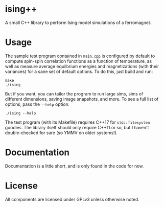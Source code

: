 # ising++

A small C++ library to perform Ising model simulations of a ferromagnet.

# Usage

The sample test program contained in `main.cpp` is configured by default to
compute spin-spin correlation functions as a function of temperature, as well
as measure average equilbrium energies and magnetizations (with their variances)
for a sane set of default options. To do this, just build and run:

```
make
./ising
```

But if you want, you can tailor the program to run large sims, sims of different
dimensions, saving image snapshots, and more. To see a full list of options, pass
the `--help` option:

```
./ising --help
```

The test program (with its Makefile) requires C++17 for `std::filesystem` goodies.
The library itself should only require C++11 or so, but I haven't double-checked
for sure (so YMMV on older systems!).

# Documentation

Documentation is a little short, and is only found in the code for now.

# License

All components are licensed under GPLv3 unless otherwise noted.
